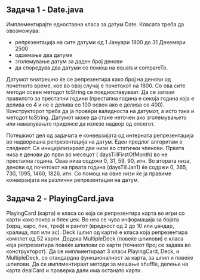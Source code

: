 ## Задача 1 - Date.java

Имплементирајте едноставна класа за датум Date. Класата треба да овозможува:

* репрезентација на сите датуми од 1 Јануари 1800 до 31 Декември 2500
* одземање два датуми
* зголемување датум за даден број денови
* да споредува два датуми со помош на equals и compareTo.

Датумот внатрешно ќе се репрезентира како број на денови од почетното време, кое во овој случај е почетокот на 1800. Со
ова сите методи освен методот toString се поедноставуваат. Да се запази правилото за престапни години (престапна година
е секоја година која е делива со 4 и не е делива со 100 освен ако е делива со 400). Конструкторот треба да ја провери
валидноста на датумот, а исто така и методот toString. Датумот може да стане неточен ако зголемувањето или намалувањто
придонсе да излезе надвор од опсегот.

Потешкиот дел од задачата е конверзијата од интерната репрезентација во надворешна репрезентација на датум. Еден предлог
алгоритам е следниот. Се иницијализираат две низи во статички членови. Првата низа е денови до први во месецот (
daysTillFirstOfMonth) во не престапна година. Оваа низа содржи 0, 31, 59, 90, итн. Во втората низа, денови од почетокот
на првата година (daysTillJan1) ќе содржи 0, 365, 730, 1095, 1460, 1826, итн. Со помош на овие низи ќе ја правиме
конверзијата на различни репрезентации на датум.

## Задача 2 - PlayingCard.java

PlayingCard (карта) е класа со која се репрезентира карта во игри со карти како покер и блек џек. Во неа се чува
информација за бојата (херц, каро, пик, треф) и рангот (вредност од 2 до 10 или џандар, кралица, поп или ас). Deck (шпил
од карти) е класа која репрезентира комплет од 52 карти. Додека MultipleDeck (повеќе шпилови) е класа која репрезентира
повеќе шпилови со карти (точниот број се задава во конструкторот). Да се имплментираат 3 класи PlayingCard, Deck, и
MultipleDeck, со стандардна функционалност за карта, за шпил и повеќе шпилови. Да се имплментираат методи за мешање
shuffle, делење на карта dealCard и проверка дали има останато карти.